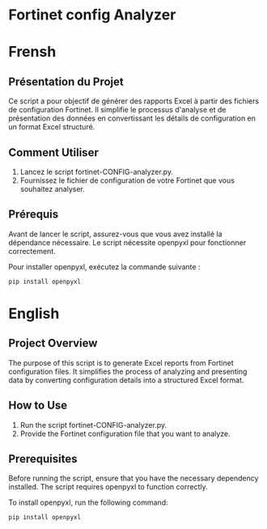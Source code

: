 # Fortinet config Analyzer

# Frensh

## Présentation du Projet

Ce script a pour objectif de générer des rapports Excel à partir des fichiers de configuration Fortinet. Il simplifie le processus d'analyse et de présentation des données en convertissant les détails de configuration en un format Excel structuré.

## Comment Utiliser

1. Lancez le script fortinet-CONFIG-analyzer.py.
2. Fournissez le fichier de configuration de votre Fortinet que vous souhaitez analyser.

## Prérequis

Avant de lancer le script, assurez-vous que vous avez installé la dépendance nécessaire. Le script nécessite openpyxl pour fonctionner correctement.

Pour installer openpyxl, exécutez la commande suivante :

``
pip install openpyxl
``

# English

## Project Overview

The purpose of this script is to generate Excel reports from Fortinet configuration files. It simplifies the process of analyzing and presenting data by converting configuration details into a structured Excel format.

## How to Use

1. Run the script fortinet-CONFIG-analyzer.py.
2. Provide the Fortinet configuration file that you want to analyze.

## Prerequisites

Before running the script, ensure that you have the necessary dependency installed. The script requires openpyxl to function correctly.

To install openpyxl, run the following command:

``
pip install openpyxl
``


